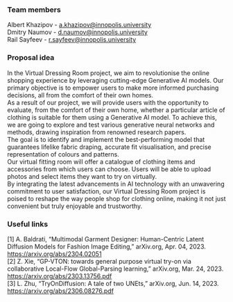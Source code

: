 ### Team members
Albert Khazipov - a.khazipov@innopolis.university \
Dmitry Naumov - d.naumov@innopolis.university \
Rail Sayfeev - r.sayfeev@innopolis.university

### Proposal idea
In the Virtual Dressing Room project, we aim to revolutionise the online 
shopping experience by leveraging cutting-edge Generative AI models. Our 
primary objective is to empower users to make more informed purchasing 
decisions, all from the comfort of their own homes. \
As a result of our project, we will provide users with the opportunity to 
evaluate, from the comfort of their own home, whether a particular article 
of clothing is suitable for them using a Generative AI model. To achieve 
this, we are going to explore and test various generative neural networks 
and methods, drawing inspiration from renowned research papers. \
The goal is to identify and implement the best-performing model that 
guarantees lifelike fabric draping, accurate fit visualisation, and 
precise representation of colours and patterns. \
Our virtual fitting room will offer a catalogue of clothing items and 
accessories from which users can choose. Users will be able to upload 
photos and select items they want to try on virtually. \
By integrating the latest advancements in AI technology with an unwavering 
commitment to user satisfaction, our Virtual Dressing Room project is 
poised to reshape the way people shop for clothing online, making it not 
just convenient but truly enjoyable and trustworthy.

### Useful links
[1] A. Baldrati, “Multimodal Garment Designer: Human-Centric Latent 
Diffusion Models for Fashion Image Editing,” arXiv.org, Apr. 04, 2023. 
https://arxiv.org/abs/2304.02051 \
[2] Z. Xie, “GP-VTON: towards general purpose virtual try-on via 
collaborative Local-Flow Global-Parsing learning,” arXiv.org, Mar. 24, 
2023. https://arxiv.org/abs/2303.13756.pdf \
[3] L. Zhu, “TryOnDiffusion: A tale of two UNEts,” arXiv.org, Jun. 14, 
2023. https://arxiv.org/abs/2306.08276.pdf


